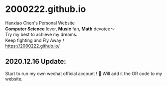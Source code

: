 # 2000222.github.io
Hanxiao Chen's Personal Website <br>
**Computer Science** lover, **Music** fan,  **Math** devotee～<br>
Try my best to achieve my dreams. <br>
Keep fighting and Fly Away！<br>
https://2000222.github.io/

## 2020.12.16 Update: 
Start to run my own wechat official account ! :watermelon:
Will add it the OR code to my website. 
